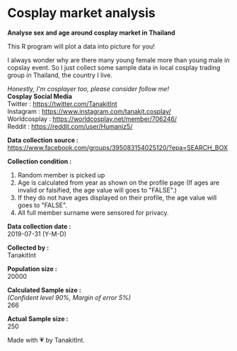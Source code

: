 # Cosplay market analysis

<b>Analyse sex and age around cosplay market in Thailand</b>  

This R program will plot a data into picture for you!  

I always wonder why are there many young female more than young male in copslay event. So I just collect some sample data in local cosplay trading group in Thailand, the country I live.

<i>Honestly, I'm cosplayer too, please consider follow me!</i>  
<b>Cosplay Social Media</b>  
Twitter : https://twitter.com/TanakitInt  
Instagram : https://www.instagram.com/tanakit.cosplay/  
Worldcosplay : https://worldcosplay.net/member/706246/  
Reddit : https://reddit.com/user/Humaniz5/  

<b>Data collection source :</b>  
https://www.facebook.com/groups/395083154025120/?epa=SEARCH_BOX

<b>Collection condition :</b>  
1. Random member is picked up  
2. Age is calculated from year as shown on the profile page (If ages are invalid or falsified, the age value will goes to "FALSE".)
3. If they do not have ages displayed on their profile, the age value will goes to "FALSE".  
4. All full member surname were sensored for privacy.  

<b>Data collection date :</b>  
2019-07-31 (Y-M-D)

<b>Collected by :</b>  
TanakitInt

<b>Population size :</b>  
20000

<b>Calculated Sample size :</b>  
<i>(Confident level 90%, Margin of error 5%)</i>  
266

<b>Actual Sample size :</b>  
250

Made with 💗 by TanakitInt.
